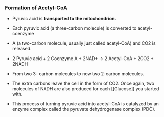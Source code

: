 ### Formation of Acetyl-CoA

*   Pyruvic acid is **transported to the mitochondrion.**
    
*   Each pyruvic acid (a three-carbon molecule) is converted to acetyl-coenzyme
    
*   A (a two-carbon molecule, usually just called acetyl-CoA) and CO2 is released.
    
*   2 Pyruvic acid + 2 Coenzyme A + 2NAD+ → 2 Acetyl-CoA + 2CO2 + 2NADH
    
*   From two 3- carbon molecules to now two 2-carbon molecules.
    
*   The extra carbons leave the cell in the form of CO2. Once again, two molecules of NADH are also produced for each [[Glucose]] you started with.
    
*   This process of turning pyruvic acid into acetyl-CoA is catalyzed by an enzyme complex called the pyruvate dehydrogenase complex (PDC).